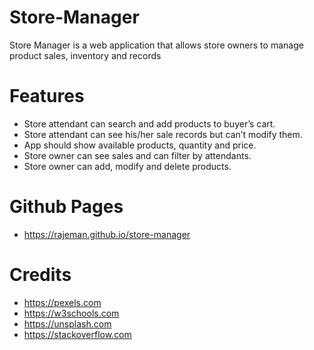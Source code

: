 # Store-Manager
Store Manager is a web application that allows store owners to manage product sales, inventory and 
records

# Features
* Store attendant can search and add products to buyer’s cart.
* Store attendant can see his/her sale records but can’t modify them.
* App should show available products, quantity and price.
* Store owner can see sales and can filter by attendants.
* Store owner can add, modify and delete products.

# Github Pages
* https://rajeman.github.io/store-manager

# Credits
* https://pexels.com
* https://w3schools.com
* https://unsplash.com 
* https://stackoverflow.com
